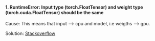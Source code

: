 #### 1. RuntimeError: Input type (torch.FloatTensor) and weight type (torch.cuda.FloatTensor) should be the same

  Cause: This means that input --> cpu and model, i.e weigths --> gpu.
  
  Solution: [Stackoverflow](https://stackoverflow.com/questions/59013109/runtimeerror-input-type-torch-floattensor-and-weight-type-torch-cuda-floatte)
